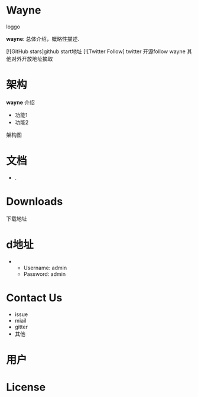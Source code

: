 Wayne
==========

loggo

**wayne**: 总体介绍，概略性描述.

[![GitHub stars]github start地址
[![Twitter Follow] twitter 开源follow
wayne 其他对外开放地址摘取



# 架构
**wayne**  介绍

- 功能1
- 功能2



架构图




# 文档
- . 





# Downloads
下载地址


# d地址
- 
  - Username: admin
  - Password: admin


# Contact Us
*  issue
* miail
* gitter
* 其他

# 用户


# License

